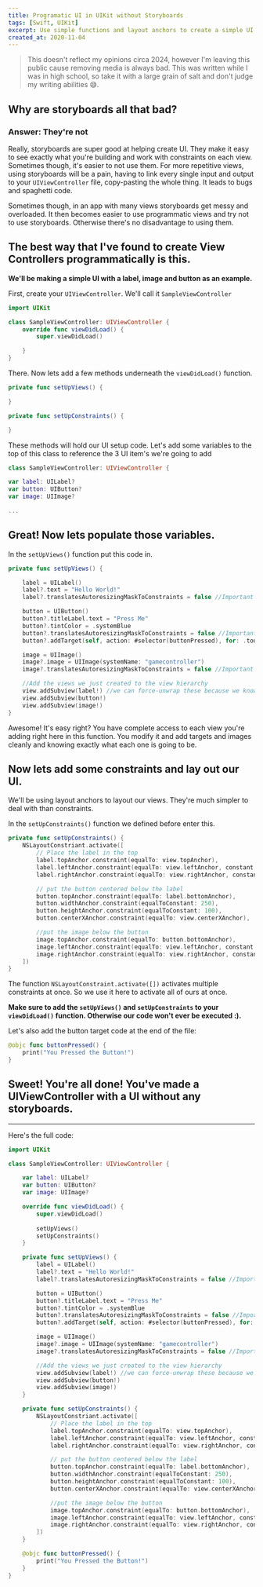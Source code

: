```yaml
---
title: Programatic UI in UIKit without Storyboards
tags: [Swift, UIKit]
excerpt: Use simple functions and layout anchors to create a simple UI without storyboards.
created_at: 2020-11-04
---
```


> This doesn't reflect my opinions circa 2024, however I'm leaving this public cause removing media is always bad.
> This was written while I was in high school, so take it with a large grain of salt and don't judge my writing abilities 😅.

## Why are storyboards all that bad?

### Answer: They're not
Really, storyboards are super good at helping create UI. They make it easy to see exactly what you're building and work with constraints on each view. Sometimes though, it's easier to not use them. For more repetitive views, using storyboards will be a pain, having to link every single input and output to your `UIViewController` file, copy-pasting the whole thing. It leads to bugs and spaghetti code. 

Sometimes though, in an app with many views storyboards get messy and overloaded. It then becomes easier to use programmatic views and try not to use storyboards. Otherwise there's no disadvantage to using them.

## The best way that I've found to create View Controllers programmatically is this.

**We'll be making a simple UI with a label, image and button as an example.**

First, create your `UIViewController`. We'll call it `SampleViewController`

```swift
import UIKit

class SampleViewController: UIViewController {
    override func viewDidLoad() {
        super.viewDidLoad()

    }
}
```

There. Now lets add a few methods underneath the `viewDidLoad()` function.
```swift
private func setUpViews() {

}

private func setUpConstraints() {

}
```

These methods will hold our UI setup code. Let's add some variables to the top of this class to reference the 3 UI item's we're going to add
```swift
class SampleViewController: UIViewController {

var label: UILabel?
var button: UIButton?
var image: UIImage?

...
```

## Great! Now lets populate those variables.

In the `setUpViews()` function put this code in.
```swift
private func setUpViews() {

    label = UILabel()
    label?.text = "Hello World!"
    label?.translatesAutoresizingMaskToConstraints = false //Important to do with all views. If you don't set this to false, iOS will break all the constraints you will set.

    button = UIButton()
    button?.titleLabel.text = "Press Me"
    button?.tintColor = .systemBlue
    button?.translatesAutoresizingMaskToConstraints = false //Important
    button?.addTarget(self, action: #selector(buttonPressed), for: .touchUpInside) //Will return an error right now, ignore it as we haven't added the target function yet.

    image = UIImage()
    image?.image = UIImage(systemName: "gamecontroller")
    image?.translatesAutoresizingMaskToConstraints = false //Important

    //Add the views we just created to the view hierarchy
    view.addSubview(label!) //we can force-unwrap these because we know we just made them and they won't be nil.
    view.addSubview(button!)
    view.addSubview(image!)
}
```
Awesome! It's easy right? You have complete access to each view you're adding right here in this function. You modify it and add targets and images cleanly and knowing exactly what each one is going to be.

## Now lets add some constraints and lay out our UI.

We'll be using layout anchors to layout our views. They're much simpler to deal with than constraints.

In the `setUpConstraints()` function we defined before enter this.
```swift
private func setUpConstraints() {
    NSLayoutConstriant.activate([
        // Place the label in the top
        label.topAnchor.constraint(equalTo: view.topAnchor),
        label.leftAnchor.constraint(equalTo: view.leftAnchor, constant: 16),
        label.rightAnchor.constraint(equalTo: view.rightAnchor, constant: -16),

        // put the button centered below the label
        button.topAnchor.constraint(equalTo: label.bottomAnchor),
        button.widthAnchor.constraint(equalToConstant: 250),
        button.heightAnchor.constraint(equalToConstant: 100),
        button.centerXAnchor.constraint(equalTo: view.centerXAnchor),

        //put the image below the button
        image.topAnchor.constraint(equalTo: button.bottomAnchor),
        image.leftAnchor.constraint(equalTo: view.leftAnchor, constant: 16),
        image.rightAnchor.constraint(equalTo: view.rightAnchor, constant: -16)
    ])
}
```

The function `NSLayoutConstraint.activate([])` activates multiple constraints at once. So we use it here to activate all of ours at once.

**Make sure to add the `setUpViews()` and `setUpConstraints` to your `viewDidLoad()` function. Otherwise our code won't ever be executed :).**

Let's also add the button target code at the end of the file:
```swift
@objc func buttonPressed() {
    print("You Pressed the Button!")
}
```

## Sweet! You're all done! You've made a UIViewController with a UI without any storyboards.

---
Here's the full code:
```swift
import UIKit

class SampleViewController: UIViewController {

    var label: UILabel?
    var button: UIButton?
    var image: UIImage?

    override func viewDidLoad() {
        super.viewDidLoad()
     
        setUpViews()
        setUpConstraints()
    }

    private func setUpViews() {
        label = UILabel()
        label?.text = "Hello World!"
        label?.translatesAutoresizingMaskToConstraints = false //Important to do with all views. If you don't set this to false, iOS will break all the constraints you will set.

        button = UIButton()
        button?.titleLabel.text = "Press Me"
        button?.tintColor = .systemBlue
        button?.translatesAutoresizingMaskToConstraints = false //Important
        button?.addTarget(self, action: #selector(buttonPressed), for: .touchUpInside) //Will return an error right now, ignore it as we haven't added the target function yet.

        image = UIImage()
        image?.image = UIImage(systemName: "gamecontroller")
        image?.translatesAutoresizingMaskToConstraints = false //Important

        //Add the views we just created to the view hierarchy
        view.addSubview(label!) //we can force-unwrap these because we know we just made them and they won't be nil.
        view.addSubview(button!)
        view.addSubview(image!)
    }

    private func setUpConstraints() {
        NSLayoutConstriant.activate([
            // Place the label in the top
            label.topAnchor.constraint(equalTo: view.topAnchor),
            label.leftAnchor.constraint(equalTo: view.leftAnchor, constant: 16),
            label.rightAnchor.constraint(equalTo: view.rightAnchor, constant: -16),

            // put the button centered below the label
            button.topAnchor.constraint(equalTo: label.bottomAnchor),
            button.widthAnchor.constraint(equalToConstant: 250),
            button.heightAnchor.constraint(equalToConstant: 100),
            button.centerXAnchor.constraint(equalTo: view.centerXAnchor),

            //put the image below the button
            image.topAnchor.constraint(equalTo: button.bottomAnchor),
            image.leftAnchor.constraint(equalTo: view.leftAnchor, constant: 16),
            image.rightAnchor.constraint(equalTo: view.rightAnchor, constant: -16)
        ])
    }

    @objc func buttonPressed() {
        print("You Pressed the Button!")
    }
}
```
